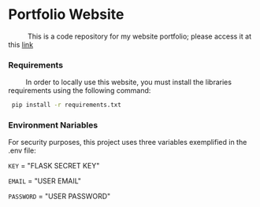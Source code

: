 
# Portfolio Website

&nbsp;&nbsp;&nbsp;&nbsp;&nbsp;&nbsp;&nbsp;&nbsp;&nbsp;
This is a code repository for my website portfolio; please access it at this [link](https://gabrieleger.herokuapp.com/#home)

<h3>Requirements</h3>
<p>&nbsp;&nbsp;&nbsp;&nbsp;&nbsp;&nbsp;&nbsp;&nbsp;&nbsp;In order to locally use this website, you must install the libraries requirements using the following command:</p> 

```bash
 pip install -r requirements.txt
```


<h3>Environment Nariables</h3>

For security purposes, this project uses three variables exemplified in the .env file:

`KEY` = "FLASK SECRET KEY"

`EMAIL` = "USER EMAIL"

`PASSWORD` = "USER PASSWORD"
